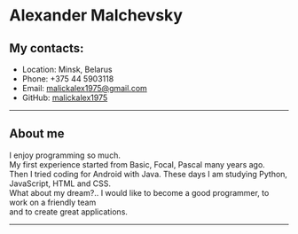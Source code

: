 # **Alexander Malchevsky**  
## **My contacts:**

* Location: Minsk, Belarus
* Phone: +375 44 5903118
* Email: <malickalex1975@gmail.com> 
* GitHub: [malickalex1975](https://github.com/malickalex1975 "GitHub is a really cool thing")

---
## **About me** 
  I enjoy programming so much.  
My first experience started from Basic, Focal, Pascal many years ago.  
Then I tried coding for Android with Java. These days I am studying Python, JavaScript, HTML and CSS.  
What about my dream?.. I would like to become a good programmer, to work on a friendly team   
and to create great applications.  

---

